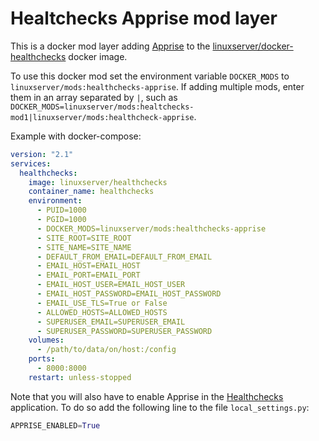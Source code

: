 # Healtchecks Apprise mod layer

This is a docker mod layer adding [Apprise](https://github.com/caronc/apprise) to the [linuxserver/docker-healthchecks](https://github.com/linuxserver/docker-healthchecks) docker image.

To use this docker mod set the environment variable `DOCKER_MODS` to `linuxserver/mods:healthchecks-apprise`. If adding multiple mods, enter them in an array separated by `|`, such as `DOCKER_MODS=linuxserver/mods:healtchecks-mod1|linuxserver/mods:healthcheck-apprise`.

Example with docker-compose:

```yaml
version: "2.1"
services:
  healthchecks:
    image: linuxserver/healthchecks
    container_name: healthchecks
    environment:
      - PUID=1000
      - PGID=1000
      - DOCKER_MODS=linuxserver/mods:healthchecks-apprise
      - SITE_ROOT=SITE_ROOT
      - SITE_NAME=SITE_NAME
      - DEFAULT_FROM_EMAIL=DEFAULT_FROM_EMAIL
      - EMAIL_HOST=EMAIL_HOST
      - EMAIL_PORT=EMAIL_PORT
      - EMAIL_HOST_USER=EMAIL_HOST_USER
      - EMAIL_HOST_PASSWORD=EMAIL_HOST_PASSWORD
      - EMAIL_USE_TLS=True or False
      - ALLOWED_HOSTS=ALLOWED_HOSTS
      - SUPERUSER_EMAIL=SUPERUSER_EMAIL
      - SUPERUSER_PASSWORD=SUPERUSER_PASSWORD
    volumes:
      - /path/to/data/on/host:/config
    ports:
      - 8000:8000
    restart: unless-stopped
```

Note that you will also have to enable Apprise in the [Healthchecks](https://github.com/healthchecks/healthchecks#apprise) application. To do so add the following line to the file `local_settings.py`:

```python
APPRISE_ENABLED=True
```
